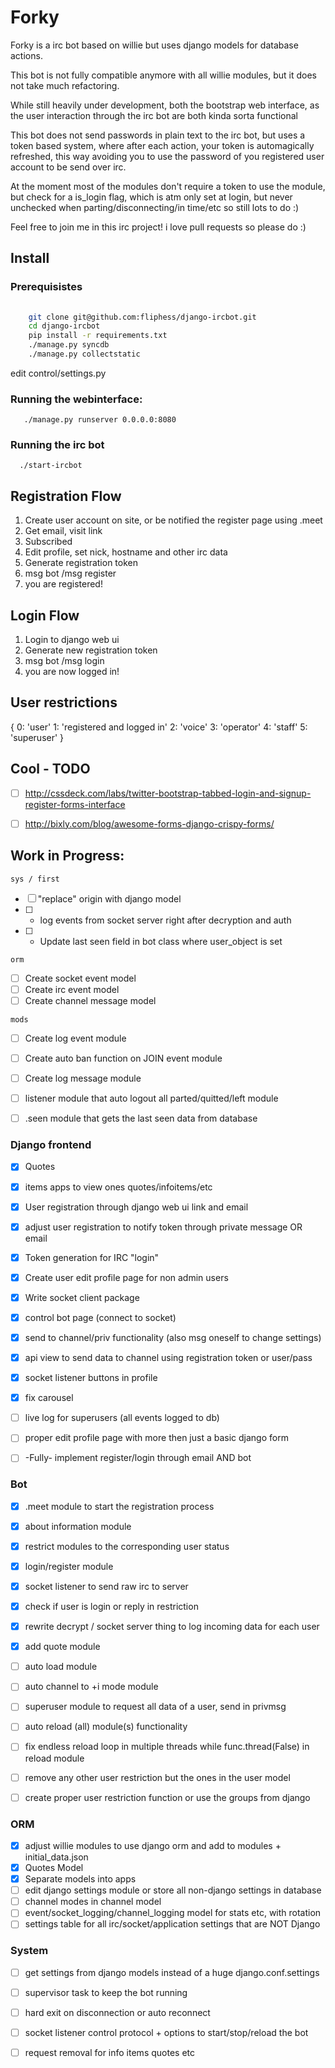 # Forky

Forky is a irc bot based on willie but uses django models for database actions. 

This bot is not fully compatible anymore with all willie modules, but it does not take much refactoring. 

While still heavily under development, both the bootstrap web interface, as the user interaction through the irc bot 
are both kinda sorta functional 

This bot does not send passwords in plain text to the irc bot, but uses a token based system, where after each action, 
your token is automagically refreshed, this way avoiding you to use the password of you registered user account to be send over irc. 

At the moment most of the modules don't require a token to use the module, but check for a is_login flag, which is atm only 
set at login, but never unchecked when parting/disconnecting/in time/etc so still lots to do :) 

Feel free to join me in this irc project! i love pull requests so please do :)


## Install 

### Prerequisistes
```bash
 
    git clone git@github.com:fliphess/django-ircbot.git
    cd django-ircbot 
    pip install -r requirements.txt
    ./manage.py syncdb  
    ./manage.py collectstatic
```

edit control/settings.py

### Running the webinterface: 
```
   ./manage.py runserver 0.0.0.0:8080 
```
   
### Running the irc bot 
```
  ./start-ircbot
```

## Registration Flow
1. Create user account on site, or be notified the register page using .meet <name>
2. Get email, visit link
3. Subscribed
4. Edit profile, set nick, hostname and other irc data 
5. Generate registration token 
6. msg bot /msg <botnick> register <token>
7. you are registered!

## Login Flow
1. Login to django web ui
2. Generate new registration token
3. msg bot /msg <botnick> login <token>
4. you are now logged in!


## User restrictions
{
    0: 'user'
    1: 'registered and logged in'
    2: 'voice'
    3: 'operator'
    4: 'staff'
    5: 'superuser'
}

## Cool - TODO
- [ ] http://cssdeck.com/labs/twitter-bootstrap-tabbed-login-and-signup-register-forms-interface
- [ ] http://bixly.com/blog/awesome-forms-django-crispy-forms/


## Work in Progress:
`sys / first`
- [ ] "replace" origin with django model 
- [ ] - log events from socket server right after decryption and auth
- [ ] - Update last seen field in bot class where user_object is set

`orm`
- [ ] Create socket event model 
- [ ] Create irc event model 
- [ ] Create channel message model

`mods`
- [ ] Create log event module
- [ ] Create auto ban function on JOIN event module
- [ ] Create log message module
- [ ] listener module that auto logout all parted/quitted/left module
- [ ] .seen <user> module that gets the last seen data from database


### Django frontend
- [X] Quotes
- [X] items apps to view ones quotes/infoitems/etc
- [X] User registration through django web ui link and email
- [X] adjust user registration to notify token through private message OR email
- [X] Token generation for IRC "login"
- [X] Create user edit profile page for non admin users
- [X] Write socket client package
- [X] control bot page (connect to socket)
- [X] send to channel/priv functionality (also msg oneself to change settings)
- [X] api view to send data to channel using registration token or user/pass
- [X] socket listener buttons in profile
- [X] fix carousel 

- [ ] live log for superusers (all events logged to db)
- [ ] proper edit profile page with more then just a basic django form
- [ ] -Fully- implement register/login through email AND bot 

### Bot
- [X] .meet <user> module to start the registration process
- [X] about information module
- [X] restrict modules to the corresponding user status
- [X] login/register module
- [X] socket listener to send raw irc to server
- [X] check if user is login or reply in restriction 
- [X] rewrite decrypt / socket server thing to log incoming data for each user
- [X] add quote module 

- [ ] auto load module 
- [ ] auto channel to +i mode module
- [ ] superuser module to request all data of a user, send in privmsg
- [ ] auto reload (all) module(s) functionality
- [ ] fix endless reload loop in multiple threads while func.thread(False) in reload module
- [ ] remove any other user restriction but the ones in the user model
- [ ] create proper user restriction function or use the groups from django

### ORM
- [X] adjust willie modules to use django orm and add to modules + initial_data.json
- [X] Quotes Model
- [X] Separate models into apps
- [ ] edit django settings module or store all non-django settings in database
- [ ] channel modes in channel model
- [ ] event/socket_logging/channel_logging model for stats etc, with rotation 
- [ ] settings table for all irc/socket/application settings that are NOT Django

### System
- [ ] get settings from django models instead of a huge django.conf.settings 
- [ ] supervisor task to keep the bot running
- [ ] hard exit on disconnection or auto reconnect
- [ ] socket listener control protocol + options to start/stop/reload the bot
- [ ] request removal for info items quotes etc

